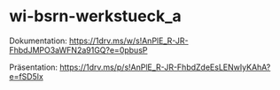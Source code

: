 # wi-bsrn-werkstueck_a

Dokumentation: https://1drv.ms/w/s!AnPlE_R-JR-FhbdJMPO3aWFN2a91GQ?e=0pbusP

Präsentation: https://1drv.ms/p/s!AnPlE_R-JR-FhbdZdeEsLENwIyKAhA?e=fSD5lx
